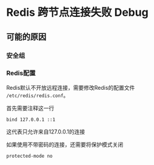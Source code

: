 # Redis 跨节点连接失败 Debug

## 可能的原因

### 安全组

### Redis配置

Redis默认不开放远程连接，需要修改Redis的配置文件 `/etc/redis/redis.conf`。

首先需要注释这一行

```
bind 127.0.0.1 ::1
```

这代表只允许来自127.0.0.1的连接

如果使用不带密码的连接，还需要将保护模式关闭

```
protected-mode no
```
